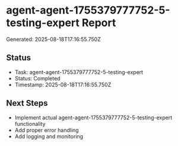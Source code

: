# agent-agent-1755379777752-5-testing-expert Report

Generated: 2025-08-18T17:16:55.750Z

## Status
- Task: agent-agent-1755379777752-5-testing-expert
- Status: Completed
- Timestamp: 2025-08-18T17:16:55.750Z

## Next Steps
- Implement actual agent-agent-1755379777752-5-testing-expert functionality
- Add proper error handling
- Add logging and monitoring
